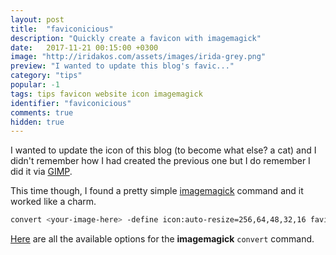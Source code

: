 ```yaml
---
layout: post
title:  "faviconicious"
description: "Quickly create a favicon with imagemagick"
date:   2017-11-21 00:15:00 +0300
image: "http://iridakos.com/assets/images/irida-grey.png"
preview: "I wanted to update this blog's favic..."
category: "tips"
popular: -1
tags: tips favicon website icon imagemagick
identifier: "faviconicious"
comments: true
hidden: true
---
```


I wanted to update the icon of this blog (to become what else? a cat) and I didn't remember how I had created the previous one but I do remember I did it via [GIMP](https://www.gimp.org/).

This time though, I found a pretty simple [imagemagick](https://www.imagemagick.org/script/index.php) command and it worked like a charm.

```bash
convert <your-image-here> -define icon:auto-resize=256,64,48,32,16 favicon.ico
```

[Here](https://www.imagemagick.org/script/command-line-options.php) are all the available options for the **imagemagick** `convert` command.
